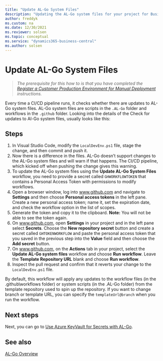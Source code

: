 ```yaml
---
title: "Update AL-Go System Files"
description: "Updating the AL-Go system files for your project for Business Central."
author: freddyk
ms.custom: na
ms.date: 12/30/2021
ms.reviewer: solsen
ms.topic: conceptual
ms.service: "dynamics365-business-central"
ms.author: solsen
---
```


# Update AL-Go System Files

> *The prerequisite for this how to is that you have completed the [Register a Customer Production Environment for Manual Deployment](algo-register-cust-prod-env.md) instructions.*

Every time a CI/CD pipeline runs, it checks whether there are updates to AL-Go system files. AL-Go system files are scripts in the `.AL-Go` folder and workflows in the `.github` folder. Looking into the details of the Check for updates to Al-Go system files, usually looks like this:

<!-- image -->

## Steps

1. In Visual Studio Code, modify the `LocalDevEnv.ps1` file, stage the change, and then commit and push it.
1. Now there is a difference in the files. AL-Go doesn’t support changes to the AL-Go system files and will warn if that happens. The CI/CD pipeline, which kicked off when pushing the change gives this warning.
1. To update the AL-Go system files using the **Update AL-Go System Files** workflow, you need to provide a secret called `GHWORKFLOWTOKEN` that contains a Personal Access Token with permissions to modify workflows.
1. Open a browser window, log into www.github.com and navigate to **Settings** and then choose **Personal access tokens** in the left pane. Create a new personal access token; name it, set the expiration date, and check the workflow option in the list of scopes.
1. Generate the token and copy it to the clipboard. **Note:** You will not be able to see the token again.
1. On www.github.com, open **Settings** in your project and in the left pane select **Secrets**. Choose the **New repository secret** button and create a secret called `GHTOKENWORKFLOW` and paste the personal access token that you saved in the previous step into the **Value** field and then choose the **Add secret** button.
1. On www.github.com, on the **Actions** tab in your project, select the **Update AL-Go system files** workflow and choose **Run workflow**. Leave the **Template Repository URL** blank and choose **Run workflow**.
1. Inspect the pull request and confirm that it reverts your change to the `LocalDevEnv.ps1` file.

By default, this workflow will apply any updates to the workflow files (in the .github\workflows folder) or system scripts (in the .AL-Go folder) from the template repository used to spin up the repository. If you want to change branch or template URL, you can specify the `templateUrl@branch` when you run the workflow.

## Next steps

Next, you can go to [Use Azure KeyVault for Secrets with AL-Go](algo-enable-keyvault-app-development.md).

## See also

[AL-Go Overview](algo-overview.md)  